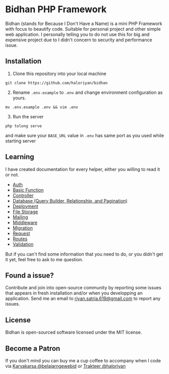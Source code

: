 # Bidhan PHP Framework

Bidhan (stands for Because I Don't Have a Name) is a mini PHP Framework with focus to beautify code. Suitable for personal project and other simple web application. I personally telling you to do not use this for big and expensive project due to I didn't concern to security and performance issue.

## Installation

1. Clone this repository into your local machine

```
git clone https://github.com/haloriyan/bidhan
```

2. Rename `.env.example` to `.env` and change environment configuration as yours.

```
mv .env.example .env && vim .env
```

3. Run the server

```
php tolong serve
```

and make sure your `BASE_URL` value in `.env` has same port as you used while starting server

## Learning

I have created documentation for every helper, either you willing to read it or not.

- [Auth](./docs/Auth.md)
- [Basic Function](./docs/Basic.md)
- [Controller](./docs/Controller.md)
- [Database (Query Builder, Relationship, and Pagination)](./docs/Database.md)
- [Deployment](./docs/Deployment.md)
- [File Storage](./docs/File_Storage.md)
- [Mailing](./docs/Mailing.md)
- [Middleware](./docs/Middleware.md)
- [Migration](./docs/Migration.md)
- [Request](./docs/Request.md)
- [Routes](./docs/Routes.md)
- [Validation](./docs/Validation.md)

But if you can't find some information that you need to do, or you didn't get it yet, feel free to ask to me question.

## Found a issue?

Contribute and join into open-source community by reporting some issues that appears in fresh installation and/or when you developping an application. Send me an email to [riyan.satria.619@gmail.com](mailto:riyan.satria.619@gmail.com) to report any issues.

## License

Bidhan is open-sourced software licensed under the MIT license.

## Become a Patron

If you don't mind you can buy me a cup coffee to accompany when I code via [Karyakarsa @belajarngewebid](https://karyakarsa.com/belajarngewebid) or [Trakteer @haloriyan](https://trakteer.id/haloriyan)